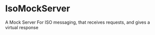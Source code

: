 # IsoMockServer
A Mock Server For ISO messaging, that receives requests, and gives a virtual response
